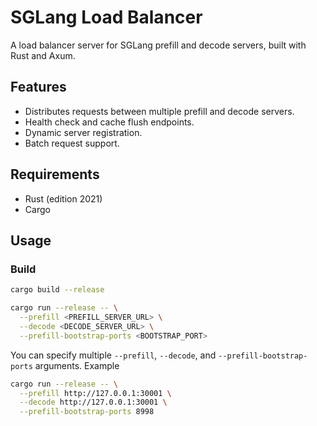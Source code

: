 # SGLang Load Balancer

A load balancer server for SGLang prefill and decode servers, built with Rust and Axum.

## Features

- Distributes requests between multiple prefill and decode servers.
- Health check and cache flush endpoints.
- Dynamic server registration.
- Batch request support.

## Requirements

- Rust (edition 2021)
- Cargo


## Usage

### Build

```sh
cargo build --release

cargo run --release -- \
  --prefill <PREFILL_SERVER_URL> \
  --decode <DECODE_SERVER_URL> \
  --prefill-bootstrap-ports <BOOTSTRAP_PORT>
```

You can specify multiple `--prefill`, `--decode`, and `--prefill-bootstrap-ports` arguments.
Example

```sh
cargo run --release -- \
  --prefill http://127.0.0.1:30001 \
  --decode http://127.0.0.1:30001 \
  --prefill-bootstrap-ports 8998
```

